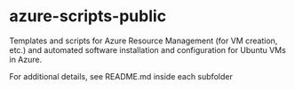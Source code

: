 # azure-scripts-public
Templates and scripts for Azure Resource Management (for VM creation, etc.) and automated software installation and configuration for Ubuntu VMs in Azure.

For additional details, see README.md inside each subfolder

